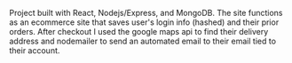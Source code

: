 Project built with React, Nodejs/Express, and MongoDB. The site functions as an
ecommerce site that saves user's login info (hashed) and their prior orders.
After checkout I used the google maps api to find their delivery address and
nodemailer to send an automated email to their email tied to their account.
